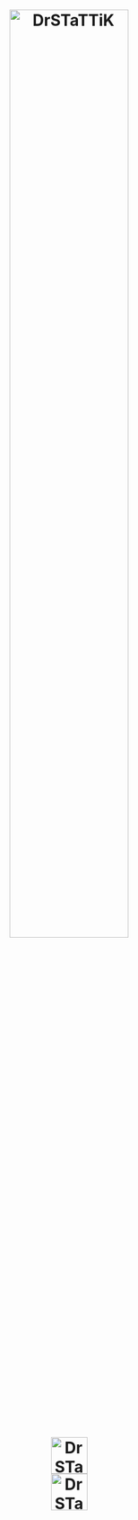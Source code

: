 <h1 align='center' >
  <img title="DrSTaTTiK" width="65%" src="https://harmonious-centaur-e23d86.netlify.app/.netlify/functions/api"><br>
  <img title="DrSTaTTiK" height="65" src="https://harmonious-centaur-e23d86.netlify.app/.netlify/functions/api/views"><br>
  <img title="DrSTaTTiK" height="65" src="https://harmonious-centaur-e23d86.netlify.app/.netlify/functions/api/viewstitle"><br>
</h1>

<!--
**drstattik-dev/drstattik-dev** is a ✨ _special_ ✨ repository because its `README.md` (this file) appears on your GitHub profile.

Here are some ideas to get you started:

- 🔭 I’m currently working on ...
- 🌱 I’m currently learning ...
- 👯 I’m looking to collaborate on ...
- 🤔 I’m looking for help with ...
- 💬 Ask me about ...
- 📫 How to reach me: ...
- 😄 Pronouns: ...
- ⚡ Fun fact: ...
-->
